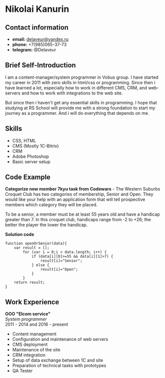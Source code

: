 # Nikolai Kanurin

## Contact information

- **email:** delaveur@yandex.ru
- **phone:** +7(985)065-37-73
- **telegram:** @Delaveur

## Brief Self-Introduction

I am a content-manager/system programmer in Vobus group. I have started my career in 2011 with zero skills in html/css or programming. Since then i have learned a lot, especially how to work in different CMS, CRM, and web-servers and how to work with integrations to the web site. 

But since then i haven't get any essential skills in programming. I hope that studying at RS School will provide me with a strong foundation to start my journey as a programmer. And i will do everything that depends on me.

## Skills

- CSS, HTML
- CMS (Mostly 1C-Bitrix)
- CRM
- Adobe Photoshop
- Basic server setup

## Code Example

**Categorize new member 7kyu task from Codewars** - The Western Suburbs Croquet Club has two categories of membership, Senior and Open. They would like your help with an application form that will tell prospective members which category they will be placed.

To be a senior, a member must be at least 55 years old and have a handicap greater than 7. In this croquet club, handicaps range from -2 to +26; the better the player the lower the handicap.

**Solution code**

```
function openOrSenior(data){   
    var result = [];  
        for (var i = 0;i < data.length; i++) {  
            if (data[i][0]>=55 && data[i][1]>7) {  
                result[i]="Senior";  
            } else {  
                result[i]="Open";  
            }  
        }  
    return result;  
}  
```
## Work Experience

**OOO "Elcom service"**  
*System programmer*  
2011 - 2014 and 2016 - present

- Content management
- Configuration and maintenance of web servers
- CMS deployment
- Maintenance of the site
- CRM integration
- Setup of data exchange between 1C and site
- Preparation of technical tasks with prototypes
- QA Tester



